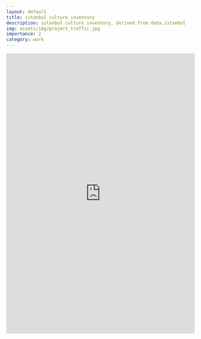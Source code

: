```yaml
---
layout: default
title: istanbul culture inventory
description: istanbul culture inventory, derived from data.istanbul
img: assets/img/project_traffic.jpg
importance: 2
category: work
---
```


<iframe width="100%" height="750" src="https://studio.foursquare.com/map/public/bea1b5e9-46c6-47d9-971c-5e8a629863a0/embed" frameborder="0" allowfullscreen></iframe>
